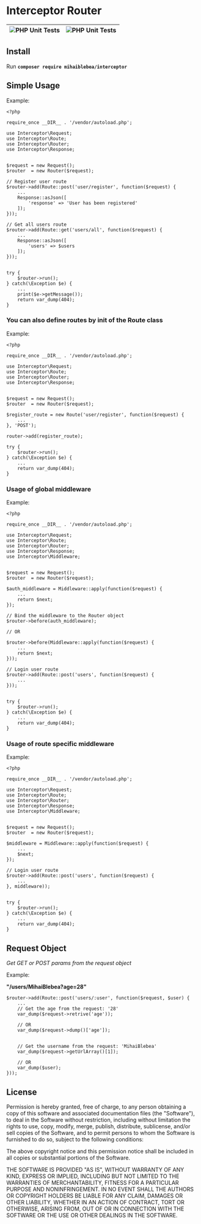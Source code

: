 # Interceptor Router

<!-- ![PHP Unit Tests](https://img.shields.io/badge/PHP%20Unit%20Tests-Done-brightgreen.svg)

![PHP Unit Tests](https://img.shields.io/badge/Latest%20Version-v1.0.2-brightgreen.svg) -->

| ![PHP Unit Tests](https://img.shields.io/badge/PHP%20Unit%20Tests-Done-brightgreen.svg) | ![PHP Unit Tests](https://img.shields.io/badge/Latest%20Version-v1.0.2-brightgreen.svg) |
|---|---|


## Install

Run **`composer require mihaiblebea/interceptor`**


## Simple Usage

Example:

```
<?php

require_once __DIR__ . '/vendor/autoload.php';

use Interceptor\Request;
use Interceptor\Route;
use Interceptor\Router;
use Interceptor\Response;


$request = new Request();
$router  = new Router($request);

// Register user route
$router->add(Route::post('user/register', function($request) {
    ...
    Response::asJson([
        'response' => 'User has been registered'
    ]);
}));

// Get all users route
$router->add(Route::get('users/all', function($request) {
    ...
    Response::asJson([
        'users' => $users
    ]);
}));


try {
    $router->run();
} catch(\Exception $e) {
    ...
    print($e->getMessage());
    return var_dump(404);
}

```

### You can also define routes by init of the Route class

Example:

```
<?php

require_once __DIR__ . '/vendor/autoload.php';

use Interceptor\Request;
use Interceptor\Route;
use Interceptor\Router;
use Interceptor\Response;


$request = new Request();
$router  = new Router($request);

$register_route = new Route('user/register', function($request) {
    ...
}, 'POST');

router->add(register_route);

try {
    $router->run();
} catch(\Exception $e) {
    ...
    return var_dump(404);
}

```

### Usage of global middleware

Example:

```
<?php

require_once __DIR__ . '/vendor/autoload.php';

use Interceptor\Request;
use Interceptor\Route;
use Interceptor\Router;
use Interceptor\Response;
use Interceptor\Middleware;


$request = new Request();
$router  = new Router($request);

$auth_middleware = Middleware::apply(function($request) {
    ...
    return $next;
});

// Bind the middleware to the Router object
$router->before(auth_middleware);

// OR

$router->before(Middleware::apply(function($request) {
    ...
    return $next;
}));

// Login user route
$router->add(Route::post('users', function($request) {
    ...
}));


try {
    $router->run();
} catch(\Exception $e) {
    ...
    return var_dump(404);
}

```

### Usage of route specific middleware

Example:

```
<?php

require_once __DIR__ . '/vendor/autoload.php';

use Interceptor\Request;
use Interceptor\Route;
use Interceptor\Router;
use Interceptor\Response;
use Interceptor\Middleware;


$request = new Request();
$router  = new Router($request);

$middleware = Middleware::apply(function($request) {
    ...
    $next;
});

// Login user route
$router->add(Route::post('users', function($request) {
    ...
}, middleware));


try {
    $router->run();
} catch(\Exception $e) {
    ...
    return var_dump(404);
}

```


## Request Object

*Get GET or POST params from the request object*

Example:

**"/users/MihaiBlebea?age=28"**

```
$router->add(Route::post('users/:user', function($request, $user) {
    ...
    // Get the age from the request: '28'
    var_dump($request->retrive('age'));

    // OR
    var_dump($request->dump()['age']);


    // Get the username from the request: 'MihaiBlebea'
    var_dump($request->getUrlArray()[1]);

    // OR
    var_dump($user);
}));
```

## License

Permission is hereby granted, free of charge, to any person obtaining a copy of this software and associated documentation files (the "Software"), to deal in the Software without restriction, including without limitation the rights to use, copy, modify, merge, publish, distribute, sublicense, and/or sell copies of the Software, and to permit persons to whom the Software is furnished to do so, subject to the following conditions:

The above copyright notice and this permission notice shall be included in all copies or substantial portions of the Software.

THE SOFTWARE IS PROVIDED "AS IS", WITHOUT WARRANTY OF ANY KIND, EXPRESS OR IMPLIED, INCLUDING BUT NOT LIMITED TO THE WARRANTIES OF MERCHANTABILITY, FITNESS FOR A PARTICULAR PURPOSE AND NONINFRINGEMENT. IN NO EVENT SHALL THE AUTHORS OR COPYRIGHT HOLDERS BE LIABLE FOR ANY CLAIM, DAMAGES OR OTHER LIABILITY, WHETHER IN AN ACTION OF CONTRACT, TORT OR OTHERWISE, ARISING FROM, OUT OF OR IN CONNECTION WITH THE SOFTWARE OR THE USE OR OTHER DEALINGS IN THE SOFTWARE.
